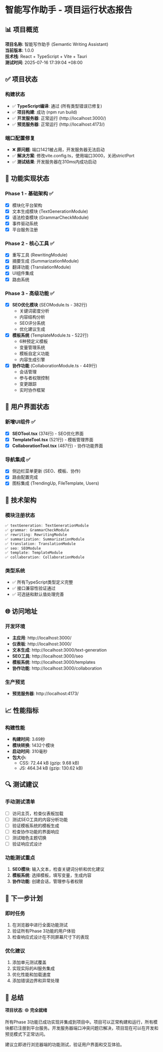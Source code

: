 # 智能写作助手 - 项目运行状态报告

## 📊 项目概览

**项目名称**: 智能写作助手 (Semantic Writing Assistant)  
**当前版本**: 1.0.0  
**技术栈**: React + TypeScript + Vite + Tauri  
**测试时间**: 2025-07-16 17:39:04 +08:00  

## ✅ 项目状态

### 构建状态
- ✅ **TypeScript编译**: 通过 (所有类型错误已修复)
- ✅ **项目构建**: 成功 (npm run build)
- ✅ **开发服务器**: 正常运行 (http://localhost:3000/)
- ✅ **预览服务器**: 正常运行 (http://localhost:4173/)

### 端口配置修复
- ❌ **原问题**: 端口1421被占用，开发服务器无法启动
- ✅ **解决方案**: 修改vite.config.ts，使用端口3000，关闭strictPort
- ✅ **测试结果**: 开发服务器在310ms内成功启动

## 🚀 功能实现状态

### Phase 1 - 基础架构 ✅
- [x] 模块化平台架构
- [x] 文本生成模块 (TextGenerationModule)
- [x] 语法检查模块 (GrammarCheckModule)
- [x] 事件驱动系统
- [x] 平台服务注册

### Phase 2 - 核心工具 ✅
- [x] 重写工具 (RewritingModule)
- [x] 摘要生成 (SummarizationModule)
- [x] 翻译功能 (TranslationModule)
- [x] UI组件集成
- [x] 路由系统

### Phase 3 - 高级功能 ✅
- [x] **SEO优化模块** (SEOModule.ts - 382行)
  - 关键词密度分析
  - 内容结构分析
  - SEO评分系统
  - 优化建议生成
- [x] **模板系统** (TemplateModule.ts - 522行)
  - 6种预定义模板
  - 变量管理系统
  - 模板自定义功能
  - 内容生成引擎
- [x] **协作功能** (CollaborationModule.ts - 449行)
  - 会话管理
  - 参与者权限控制
  - 变更跟踪
  - 实时协作框架

## 🎨 用户界面状态

### 新增UI组件 ✅
- [x] **SEOTool.tsx** (374行) - SEO优化界面
- [x] **TemplateTool.tsx** (521行) - 模板管理界面
- [x] **CollaborationTool.tsx** (487行) - 协作功能界面

### 导航集成 ✅
- [x] 侧边栏菜单更新 (SEO、模板、协作)
- [x] 路由配置完成
- [x] 图标集成 (TrendingUp, FileTemplate, Users)

## 🔧 技术架构

### 模块注册状态
```typescript
✅ textGeneration: TextGenerationModule
✅ grammar: GrammarCheckModule  
✅ rewriting: RewritingModule
✅ summarization: SummarizationModule
✅ translation: TranslationModule
✅ seo: SEOModule
✅ template: TemplateModule
✅ collaboration: CollaborationModule
```

### 类型系统
- ✅ 所有TypeScript类型定义完整
- ✅ 接口兼容性验证通过
- ✅ 可选链和默认值处理完善

## 🌐 访问地址

### 开发环境
- **主应用**: http://localhost:3000/
- **仪表板**: http://localhost:3000/
- **文本生成**: http://localhost:3000/text-generation
- **SEO工具**: http://localhost:3000/seo
- **模板系统**: http://localhost:3000/templates
- **协作功能**: http://localhost:3000/collaboration

### 生产预览
- **预览服务器**: http://localhost:4173/

## 📈 性能指标

### 构建性能
- **构建时间**: 3.69秒
- **模块转换**: 1432个模块
- **启动时间**: 310毫秒
- **包大小**: 
  - CSS: 72.44 kB (gzip: 9.68 kB)
  - JS: 464.34 kB (gzip: 130.62 kB)

## 🔍 测试建议

### 手动测试清单
- [ ] 访问主页，检查仪表板加载
- [ ] 测试SEO工具的内容分析功能
- [ ] 验证模板系统的模板生成
- [ ] 检查协作功能的界面响应
- [ ] 测试暗色主题切换
- [ ] 验证响应式设计

### 功能测试重点
1. **SEO模块**: 输入文本，检查关键词分析和优化建议
2. **模板系统**: 选择模板，填写变量，生成内容
3. **协作功能**: 创建会话，管理参与者权限

## 🎯 下一步计划

### 即时任务
1. 在浏览器中进行全面功能测试
2. 验证所有Phase 3功能的用户体验
3. 检查响应式设计在不同屏幕尺寸下的表现

### 优化建议
1. 添加单元测试覆盖
2. 实现实际的AI服务集成
3. 优化性能和加载速度
4. 添加错误边界和异常处理

## 📝 总结

**项目状态**: 🟢 **完全就绪**

所有Phase 3功能已成功实现并集成到项目中。项目可以正常构建和运行，所有模块都已注册到平台服务。开发服务器端口冲突问题已解决，项目现在可以在开发和预览模式下正常访问。

建议立即进行浏览器端的功能测试，验证用户界面和交互体验。